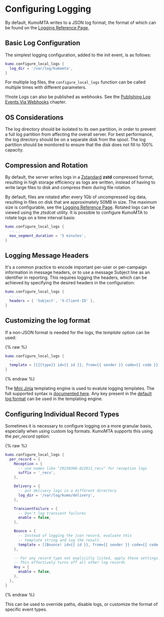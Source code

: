 # Configuring Logging

By default, KumoMTA writes to a JSON log format, the format of which can be found on the [Logging Reference Page](../../reference/kumo/configure_local_logs.md#log-record),

## Basic Log Configuration

The simplest logging configuration, added to the init event, is as follows:

```lua
kumo.configure_local_logs {
  log_dir = '/var/log/kumomta',
}
```

For multiple log files, the `configure_local_logs` function can be called multiple times with different parameters.

!!!note
    Logs can also be published as webhooks. See the [Publishing Log Events Via Webhooks](../operation/webhooks.md) chapter.

## OS Considerations

The log directory should be isolated to its own partition, in order to prevent a full log partition from affecting the overall server. For best performance, the log directory should be on a separate disk from the spool. The log partition should be monitored to ensure that the disk does not fill to 100% capacity.

## Compression and Rotation

By default, the server writes logs in a [Zstandard](https://en.wikipedia.org/wiki/Zstd) **zstd** compressed format, resulting in high storage efficiency as logs are written, instead of having to write large files to disk and compress them during file rotation.

By default, files are rotated after every 1Gb of uncompressed log data, resulting in files on disk that are approximately 50MB in size. The maximum size is configurable, see the [Logging Reference Page](../../reference/kumo/configure_local_logs.md#max_file_size). Rotated logs can be viewed using the *ztsdcat* utility. It is possible to configure KumoMTA to rotate logs on a time interval basis:

```lua
kumo.configure_local_logs {
  -- ..
  max_segment_duration = '5 minutes',
}
```

## Logging Message Headers

It's a common practice to encode important per-user or per-campaign information in message headers, or to use a message Subject line as an identifier in reporting. This requires logging the headers, which can be achieved by specifying the desired headers in the configuration:

```lua
kumo.configure_local_logs {
  -- ..
  headers = { 'Subject', 'X-Client-ID' },
}
```

## Customizing the log format

If a non-JSON format is needed for the logs, the *template* option can be used:

{% raw %}
```lua
kumo.configure_local_logs {
  -- ..
  template = [[{{type}} id={{ id }}, from={{ sender }} code={{ code }} age={{ timestamp - created }}]],
}
```
{% endraw %}

The [Mini Jinja](https://docs.rs/minijinja/latest/minijinja/) templating engine
is used to evalute logging templates.  The full supported syntax is [documented
here](https://docs.rs/minijinja/latest/minijinja/syntax/index.html). Any key present in the [default log format](../../reference/kumo/configure_local_logs.md#log-record) can be used in the templating engine.

## Configuring Individual Record Types

Sometimes it is necessary to configure logging on a more granular basis, especially when using custom log formats. KumoMTA supports this using the *per_record* option:

{% raw %}
```lua
kumo.configure_local_logs {
  per_record = {
    Reception = {
      -- use names like "20230306-022811_recv" for reception logs
      suffix = '_recv',
    },

    Delivery = {
      -- put delivery logs in a different directory
      log_dir = '/var/log/kumo/delivery',
    },

    TransientFailure = {
      -- Don't log transient failures
      enable = false,
    },

    Bounce = {
      -- Instead of logging the json record, evaluate this
      -- template string and log the result.
      template = [[Bounce! id={{ id }}, from={{ sender }} code={{ code }} age={{ timestamp - created }}]],
    },

    -- For any record type not explicitly listed, apply these settings.
    -- This effectively turns off all other log records
    Any = {
      enable = false,
    },
  },
}
```
{% endraw %}

This can be used to override paths, disable logs, or customize the format of specific event types.
